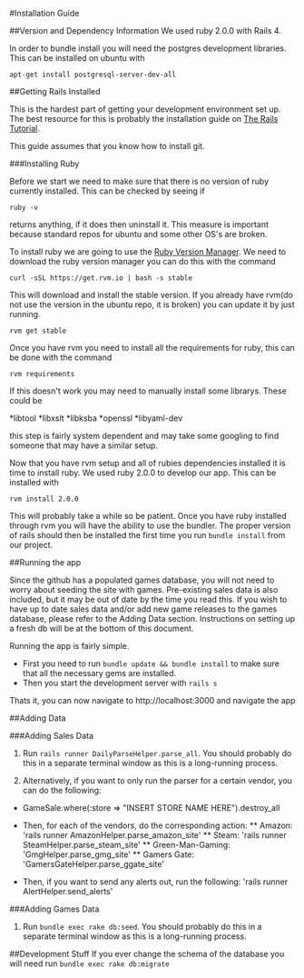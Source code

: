 #Installation Guide

##Version and Dependency Information
We used ruby 2.0.0 with Rails 4. 

In order to bundle install you will need the postgres development libraries. This can be installed on ubuntu with 

`apt-get install postgresql-server-dev-all`


##Getting Rails Installed

This is the hardest part of getting your development environment set up. The best resource for this is probably the installation guide on [The Rails Tutorial](http://www.railstutorial.org/book/beginning#sec-development_tools).

This guide assumes that you know how to install git.

###Installing Ruby

Before we start we need to make sure that there is no version of ruby currently installed. This can be checked by seeing if

`ruby -v` 

returns anything, if it does then uninstall it. This measure is important because standard repos for ubuntu and some other OS's are broken.

To install ruby we are going to use the [Ruby Version Manager](http://rvm.io). We need to download the ruby version manager you can do this with the command 

`curl -sSL https://get.rvm.io | bash -s stable`

This will download and install the stable version. If you already have rvm(do not use the version in the ubuntu repo, it is broken) you can update it by just running.

`rvm get stable`

Once you have rvm you need to install all the requirements for ruby, this can be done with the command

`rvm requirements`

If this doesn't work you may need to manually install some librarys. These could be 

*libtool
*libxslt
*libksba
*openssl
*libyaml-dev

this step is fairly system dependent and may take some googling to find someone that may have a similar setup.

Now that you have rvm setup and all of rubies dependencies installed it is time to install ruby. We used ruby 2.0.0 to develop our app. This can be installed with 

`rvm install 2.0.0`

This will probably take a while so be patient. Once you have ruby installed through rvm you will have the ability to use the bundler. The proper version of rails should then be installed the first time you run `bundle install` from our project.

##Running the app

Since the github has a populated games database, you will not need to worry about seeding the site with games. Pre-existing sales data is also included, but it may be out of date by the time you read this. If you wish to have up to date sales data and/or add new game releases to the games database, please refer to the Adding Data section. Instructions on setting up a fresh db will be at the bottom of this document. 


Running the app is fairly simple.

* First you need to run `bundle update && bundle install` to make sure that all the necessary gems are installed. 
* Then you start the development server with `rails s`

Thats it, you can now navigate to http://localhost:3000 and navigate the app

##Adding Data

###Adding Sales Data

1. Run `rails runner DailyParseHelper.parse_all`. You should probably do this in a separate terminal window as this is a long-running process. 


2. Alternatively, if you want to only run the parser for a certain vendor, you can do the following:

  * GameSale.where(:store => "INSERT STORE NAME HERE").destroy_all
  * Then, for each of the vendors, do the corresponding action:
            ** Amazon: 'rails runner AmazonHelper.parse_amazon_site'
            ** Steam: 'rails runner SteamHelper.parse_steam_site'
            ** Green-Man-Gaming: 'GmgHelper.parse_gmg_site'
            ** Gamers Gate: 'GamersGateHelper.parse_ggate_site'

  * Then, if you want to send any alerts out, run the following: 'rails runner AlertHelper.send_alerts'


###Adding Games Data

1. Run `bundle exec rake db:seed`. You should probably do this in a separate terminal window as this is a long-running process. 


##Development Stuff
If you ever change the schema of the database you will need run `bundle exec rake db:migrate`
